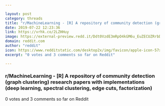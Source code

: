 ```yaml
---

layout: post
category: threads
title: "r/MachineLearning - [R] A repository of community detection (graph clustering) research papers with implementations (deep learning, spectral clustering, edge cuts, factorization)"
date: 2019-07-22 12:23:36
link: https://vrhk.co/2LZHHuy
image: https://external-preview.redd.it/Ddt0VzdE3mRpO4kGM6u_EuZECUZRrbDgW839jFABtOU.jpg?auto=webp&s=09d4196158475eedd2fbdd60e1edf8f11d065955
domain: reddit.com
author: "reddit"
icon: https://www.redditstatic.com/desktop2x/img/favicon/apple-icon-57x57.png
excerpt: "0 votes and 3 comments so far on Reddit"

---
```


### r/MachineLearning - [R] A repository of community detection (graph clustering) research papers with implementations (deep learning, spectral clustering, edge cuts, factorization)

0 votes and 3 comments so far on Reddit